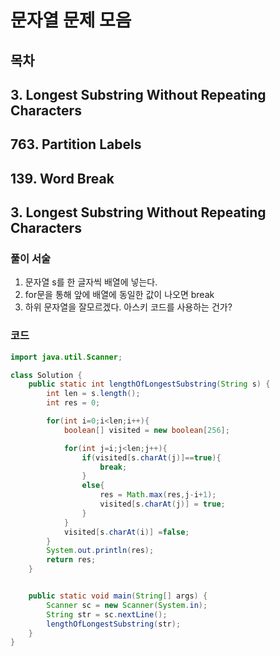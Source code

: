 # 문자열 문제 모음

## 목차
## 3. Longest Substring Without Repeating Characters
## 763. Partition Labels
## 139. Word Break




## 3. Longest Substring Without Repeating Characters

### 풀이 서술
1. 문자열 s를 한 글자씩 배열에 넣는다.
2. for문을 통해 앞에 배열에 동일한 값이 나오면 break
3. 하위 문자열을 잘모르겠다. 아스키 코드를 사용하는 건가?


### 코드
```java
import java.util.Scanner;

class Solution {
    public static int lengthOfLongestSubstring(String s) {
        int len = s.length();
        int res = 0;

        for(int i=0;i<len;i++){
            boolean[] visited = new boolean[256];

            for(int j=i;j<len;j++){
                if(visited[s.charAt(j)]==true){
                    break;
                }
                else{
                    res = Math.max(res,j-i+1);
                    visited[s.charAt(j)] = true;
                }
            }
            visited[s.charAt(i)] =false;
        }
        System.out.println(res);
        return res;
    }


    public static void main(String[] args) {
        Scanner sc = new Scanner(System.in);
        String str = sc.nextLine();
        lengthOfLongestSubstring(str);
    }
}
```
